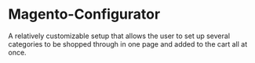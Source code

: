 # Magento-Configurator
A relatively customizable setup that allows the user to set up several categories to be shopped through in one page and added to the cart all at once.
